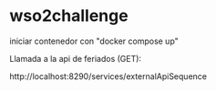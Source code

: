# wso2challenge

iniciar contenedor con "docker compose up"


Llamada a la api de feriados (GET):

http://localhost:8290/services/externalApiSequence